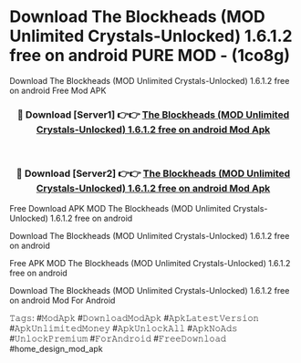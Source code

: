 # Download The Blockheads (MOD Unlimited Crystals-Unlocked) 1.6.1.2 free on android PURE MOD - (1co8g)
Download The Blockheads (MOD Unlimited Crystals-Unlocked) 1.6.1.2 free on android Free Mod APK

<div align="center">
<h3>🔴 Download [Server1] 👉👉 <a href="https://apk-comot.site?title=The_Blockheads_(MOD_Unlimited_Crystals-Unlocked)_1.6.1.2_free_on_android">The Blockheads (MOD Unlimited Crystals-Unlocked) 1.6.1.2 free on android Mod Apk</a></h3><br>

<h3>🔴 Download [Server2] 👉👉 <a href="https://apk-comot.site?title=The_Blockheads_(MOD_Unlimited_Crystals-Unlocked)_1.6.1.2_free_on_android">The Blockheads (MOD Unlimited Crystals-Unlocked) 1.6.1.2 free on android Mod Apk</a></h3>
</div>


Free Download APK MOD The Blockheads (MOD Unlimited Crystals-Unlocked) 1.6.1.2 free on android

Download The Blockheads (MOD Unlimited Crystals-Unlocked) 1.6.1.2 free on android 

Free APK MOD The Blockheads (MOD Unlimited Crystals-Unlocked) 1.6.1.2 free on android 

Download The Blockheads (MOD Unlimited Crystals-Unlocked) 1.6.1.2 free on android Mod For Android

𝚃𝚊𝚐𝚜: #𝙼𝚘𝚍𝙰𝚙𝚔 #𝙳𝚘𝚠𝚗𝚕𝚘𝚊𝚍𝙼𝚘𝚍𝙰𝚙𝚔 #𝙰𝚙𝚔𝙻𝚊𝚝𝚎𝚜𝚝𝚅𝚎𝚛𝚜𝚒𝚘𝚗 #𝙰𝚙𝚔𝚄𝚗𝚕𝚒𝚖𝚒𝚝𝚎𝚍𝙼𝚘𝚗𝚎𝚢 #𝙰𝚙𝚔𝚄𝚗𝚕𝚘𝚌𝚔𝙰𝚕𝚕 #𝙰𝚙𝚔𝙽𝚘𝙰𝚍𝚜 #𝚄𝚗𝚕𝚘𝚌𝚔𝙿𝚛𝚎𝚖𝚒𝚞𝚖 #𝙵𝚘𝚛𝙰𝚗𝚍𝚛𝚘𝚒𝚍 #𝙵𝚛𝚎𝚎𝙳𝚘𝚠𝚗𝚕𝚘𝚊𝚍 #home_design_mod_apk